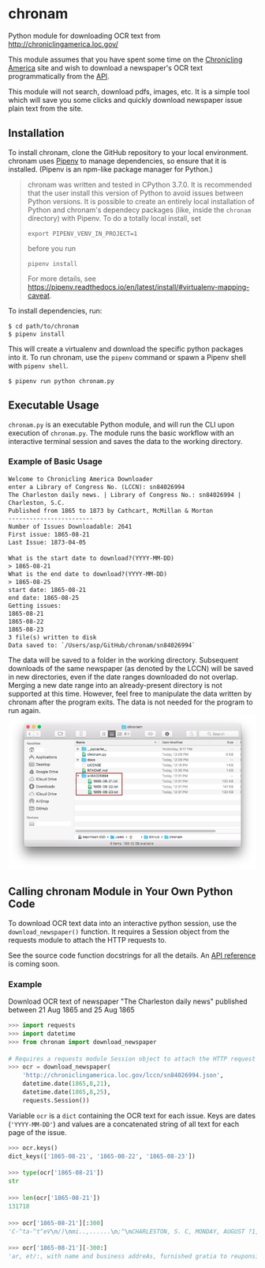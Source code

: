 # chronam
Python module for downloading OCR text from http://chroniclingamerica.loc.gov/

This module assumes that you have spent some time on the [Chronicling America](http://chroniclingamerica.loc.gov/) site and wish to download a newspaper's OCR text programmatically from the [API](http://chroniclingamerica.loc.gov/about/api/).

This module will not search, download pdfs, images, etc. It is a simple tool which will save you some clicks and quickly download newspaper issue plain text from the site.

## Installation
To install chronam, clone the GitHub repository to your local environment. chronam uses [Pipenv](https://pipenv.readthedocs.io/en/latest/) to manage dependencies, so ensure that it is installed. (Pipenv is an npm-like package manager for Python.)

>chronam was written and tested in CPython 3.7.0. It is recommended that the user install this version of Python to avoid issues between Python versions. It is possible to create an entirely local installation of Python and chronam's dependecy packages (like, inside the `chronam` directory) with Pipenv. To do a totally local install, set
>```
>export PIPENV_VENV_IN_PROJECT=1
>``` 
>before you run
>```
>pipenv install
>```
>For more details, see https://pipenv.readthedocs.io/en/latest/install/#virtualenv-mapping-caveat.

To install dependencies, run:
```
$ cd path/to/chronam
$ pipenv install
```

This will create a virtualenv and download the specific python packages into it. To run chronam, use the `pipenv` command or spawn a Pipenv shell with `pipenv shell`.

```
$ pipenv run python chronam.py
```

## Executable Usage
`chronam.py` is an executable Python module, and will run the CLI upon execution of `chronam.py`. The module runs the basic workflow with an interactive terminal session and saves the data to the working directory.

### Example of Basic Usage
```
Welcome to Chronicling America Downloader
enter a Library of Congress No. (LCCN): sn84026994
The Charleston daily news. | Library of Congress No.: sn84026994 | Charleston, S.C.
Published from 1865 to 1873 by Cathcart, McMillan & Morton
------------------------
Number of Issues Downloadable: 2641
First issue: 1865-08-21
Last Issue: 1873-04-05

What is the start date to download?(YYYY-MM-DD)
> 1865-08-21
What is the end date to download?(YYYY-MM-DD)
> 1865-08-25
start date: 1865-08-21
end date: 1865-08-25
Getting issues:
1865-08-21
1865-08-22
1865-08-23
3 file(s) written to disk
Data saved to: `/Users/asp/GitHub/chronam/sn84026994`
```

The data will be saved to a folder in the working directory. Subsequent downloads of the same newspaper (as denoted by the LCCN) will be saved in new directories, even if the date ranges downloaded do not overlap. Merging a new date range into an already-present directory is not supported at this time. However, feel free to manipulate the data written by chronam after the program exits. The data is not needed for the program to run again.
![data saved to folder](/docs/images/dir.png?raw=true)

## Calling chronam Module in Your Own Python Code
To download OCR text data into an interactive python session, use the `download_newspaper()` function. It requires a Session object from the requests module to attach the HTTP requests to.

See the source code function docstrings for all the details. An [API reference](/docs/api.md) is coming soon.

### Example
Download OCR text of newspaper "The Charleston daily news" published between 21 Aug 1865 and 25 Aug 1865
```python
>>> import requests
>>> import datetime
>>> from chronam import download_newspaper

# Requires a requests module Session object to attach the HTTP request to
>>> ocr = download_newspaper(
    'http://chroniclingamerica.loc.gov/lccn/sn84026994.json',
    datetime.date(1865,8,21),
    datetime.date(1865,8,25),
    requests.Session())
```
Variable `ocr` is a `dict` containing the OCR text for each issue. Keys are dates (`'YYYY-MM-DD'`) and values are a concatenated string of all text for each page of the issue.
```python
>>> ocr.keys()
dict_keys(['1865-08-21', '1865-08-22', '1865-08-23'])

>>> type(ocr['1865-08-21'])
str

>>> len(ocr['1865-08-21'])
131718

>>> ocr['1865-08-21'][:300]
'C-^ta-^t^eV\n/)\nmi..,......\n;^\nCHARLESTON, S. C, MONDAY, AUGUST ?1, 1865.\nPRICE FIVE CENTS.\nRMSTflN DAILY NEWS,\nfCHCART, HoMILLAN & MORTON,\nPBOPWETOBS.\n18 HAYNE-STREET.\n. : TBBM8-CA8H,\n-DAl?-Or?EYEAK.$10.00\nDA?S-SIX "MONTHS.&.0O\nDA???TH?IEE MONTHS.?.30\n?- Staple Copies FIVE CENT8.\nJa-Nows Dealers sup'

>>> ocr['1865-08-21'][-300:]
'ar, et/:, with name and business addreAs, furnished gratia to reuponsiblo\nhous** acting aaagent?. . -. 09 \\1M? ,y:,j? tizo t?\n. " ?OHE DUST, GUANO, etc., furnished by cargo or by the ton. Orders for the Snperphosphate of Lime will bo\n1 rccci vsd by ,_\n-T P. H. KEGLEB, No. 173 East Bay.\nAuguat X? j y'
```

